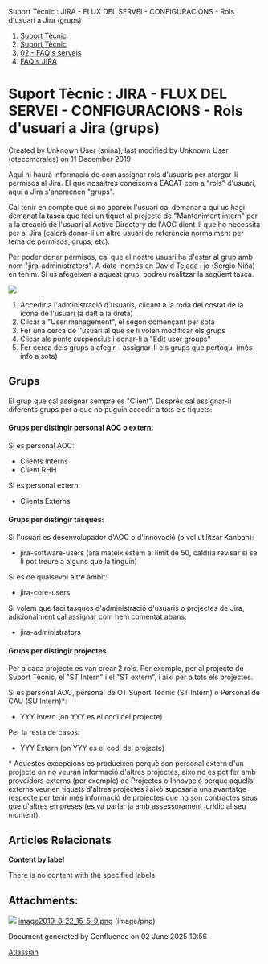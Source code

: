 Suport Tècnic : JIRA - FLUX DEL SERVEI - CONFIGURACIONS - Rols d'usuari a Jira (grups)  

1.  [Suport Tècnic](index.md)
2.  [Suport Tècnic](13893782.md)
3.  [02 - FAQ's serveis](26313393.md)
4.  [FAQ's JIRA](28705597.md)

Suport Tècnic : JIRA - FLUX DEL SERVEI - CONFIGURACIONS - Rols d'usuari a Jira (grups)
======================================================================================

Created by Unknown User (snina), last modified by Unknown User (oteccmorales) on 11 December 2019

Aquí hi haurà informació de com assignar rols d'usuaris per atorgar-li permisos al Jira. El que nosaltres coneixem a EACAT com a "rols" d'usuari, aquí a Jira s'anomenen "grups". 

Cal tenir en compte que si no apareix l'usuari cal demanar a qui us hagi demanat la tasca que faci un tiquet al projecte de "Manteniment intern" per a la creació de l'usuari al Active Directory de l'AOC dient-li que ho necessita per al Jira (caldrà donar-li un altre usuari de referència normalment per tema de permisos, grups, etc). 

Per poder donar permisos, cal que el nostre usuari ha d'estar al grup amb nom "jira-administrators". A data  només en David Tejada i jo (Sergio Niñà) en tenim. Si us afegeixen a aquest grup, podreu realitzar la següent tasca. 

![](attachments/26318822/26318823.png)

1.  Accedir a l'administració d'usuaris, clicant a la roda del costat de la icona de l'usuari (a dalt a la dreta)
2.  Clicar a "User management", el segon començant per sota
3.  Fer una cerca de l'usuari al que se li volen modificar els grups
4.  Clicar als punts suspensius i donar-li a "Edit user groups"
5.  Fer cerca dels grups a afegir, i assignar-li els grups que pertoqui (més info a sota)

Grups
-----

El grup que cal assignar sempre es "Client". Després cal assignar-li diferents grups per a que no puguin accedir a tots els tiquets:

#### Grups per distingir personal AOC o extern:

Si es personal AOC:

*   Clients Interns
*   Client RHH

Si es personal extern:

*   Clients Externs

#### Grups per distingir tasques:

Si l'usuari es desenvolupador d'AOC o d'innovació (o vol utilitzar Kanban):

*   jira-software-users (ara mateix estem al límit de 50, caldria revisar si se li pot treure a alguns que la tinguin)

Si es de qualsevol altre àmbit: 

*   jira-core-users

Si volem que faci tasques d'administració d'usuaris o projectes de Jira, adicionalment cal assignar com hem comentat abans: 

*   jira-administrators

#### Grups per distingir projectes

Per a cada projecte es van crear 2 rols. Per exemple, per al projecte de Suport Tècnic, el "ST Intern" i el "ST extern", i així per a tots els projectes. 

Si es personal AOC, personal de OT Suport Tècnic (ST Intern) o Personal de CAU (SU Intern)\*:

*   YYY Intern (on YYY es el codi del projecte)

Per la resta de casos: 

*   YYY Extern (on YYY es el codi del projecte)

  

\* Aquestes excepcions es produeixen perquè son personal extern d'un projecte on no veuran informació d'altres projectes, això no es pot fer amb proveïdors externs (per exemple) de Projectes o Innovació perquè aquells externs veurien tiquets d'altres projectes i això suposaria una avantatge respecte per tenir més informació de projectes que no son contractes seus que d'altres empreses (es va parlar ja amb assessorament jurídic al seu moment). 

Articles Relacionats
--------------------

**Content by label**

There is no content with the specified labels

  

  

Attachments:
------------

![](images/icons/bullet_blue.gif) [image2019-8-22\_15-5-9.png](attachments/26318822/26318823.png) (image/png)  

Document generated by Confluence on 02 June 2025 10:56

[Atlassian](http://www.atlassian.com/)